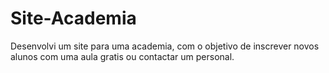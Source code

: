 # Site-Academia
Desenvolvi um site para uma academia, com o objetivo de inscrever novos alunos com uma aula gratis ou contactar um personal.
